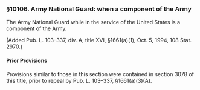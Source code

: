 ### §10106. Army National Guard: when a component of the Army ###

The Army National Guard while in the service of the United States is a component of the Army.

(Added Pub. L. 103–337, div. A, title XVI, §1661(a)(1), Oct. 5, 1994, 108 Stat. 2970.)

#### Prior Provisions ####

Provisions similar to those in this section were contained in section 3078 of this title, prior to repeal by Pub. L. 103–337, §1661(a)(3)(A).